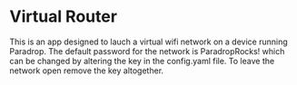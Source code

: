 # Virtual Router
This is an app designed to lauch a virtual wifi network on a device running Paradrop.
The default password for the network is ParadropRocks! which can be changed by altering the key in the config.yaml file.
To leave the network open remove the key altogether.


